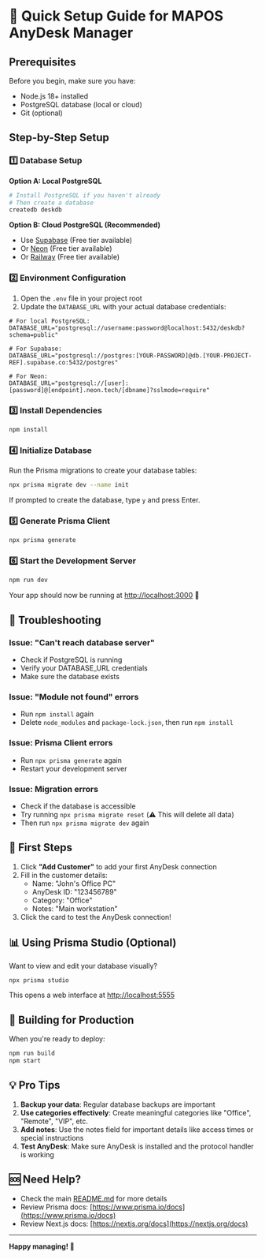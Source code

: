 # 🚀 Quick Setup Guide for MAPOS AnyDesk Manager

## Prerequisites

Before you begin, make sure you have:
- Node.js 18+ installed
- PostgreSQL database (local or cloud)
- Git (optional)

## Step-by-Step Setup

### 1️⃣ Database Setup

**Option A: Local PostgreSQL**
```bash
# Install PostgreSQL if you haven't already
# Then create a database
createdb deskdb
```

**Option B: Cloud PostgreSQL (Recommended)**
- Use [Supabase](https://supabase.com) (Free tier available)
- Or [Neon](https://neon.tech) (Free tier available)
- Or [Railway](https://railway.app) (Free tier available)

### 2️⃣ Environment Configuration

1. Open the `.env` file in your project root
2. Update the `DATABASE_URL` with your actual database credentials:

```env
# For local PostgreSQL:
DATABASE_URL="postgresql://username:password@localhost:5432/deskdb?schema=public"

# For Supabase:
DATABASE_URL="postgresql://postgres:[YOUR-PASSWORD]@db.[YOUR-PROJECT-REF].supabase.co:5432/postgres"

# For Neon:
DATABASE_URL="postgresql://[user]:[password]@[endpoint].neon.tech/[dbname]?sslmode=require"
```

### 3️⃣ Install Dependencies

```bash
npm install
```

### 4️⃣ Initialize Database

Run the Prisma migrations to create your database tables:

```bash
npx prisma migrate dev --name init
```

If prompted to create the database, type `y` and press Enter.

### 5️⃣ Generate Prisma Client

```bash
npx prisma generate
```

### 6️⃣ Start the Development Server

```bash
npm run dev
```

Your app should now be running at [http://localhost:3000](http://localhost:3000) 🎉

## 🔧 Troubleshooting

### Issue: "Can't reach database server"
- Check if PostgreSQL is running
- Verify your DATABASE_URL credentials
- Make sure the database exists

### Issue: "Module not found" errors
- Run `npm install` again
- Delete `node_modules` and `package-lock.json`, then run `npm install`

### Issue: Prisma Client errors
- Run `npx prisma generate` again
- Restart your development server

### Issue: Migration errors
- Check if the database is accessible
- Try running `npx prisma migrate reset` (⚠️ This will delete all data)
- Then run `npx prisma migrate dev` again

## 🎯 First Steps

1. Click **"Add Customer"** to add your first AnyDesk connection
2. Fill in the customer details:
   - Name: "John's Office PC"
   - AnyDesk ID: "123456789"
   - Category: "Office"
   - Notes: "Main workstation"
3. Click the card to test the AnyDesk connection!

## 📊 Using Prisma Studio (Optional)

Want to view and edit your database visually?

```bash
npx prisma studio
```

This opens a web interface at [http://localhost:5555](http://localhost:5555)

## 🚀 Building for Production

When you're ready to deploy:

```bash
npm run build
npm start
```

## 💡 Pro Tips

1. **Backup your data**: Regular database backups are important
2. **Use categories effectively**: Create meaningful categories like "Office", "Remote", "VIP", etc.
3. **Add notes**: Use the notes field for important details like access times or special instructions
4. **Test AnyDesk**: Make sure AnyDesk is installed and the protocol handler is working

## 🆘 Need Help?

- Check the main [README.md](./README.md) for more details
- Review Prisma docs: [https://www.prisma.io/docs](https://www.prisma.io/docs)
- Review Next.js docs: [https://nextjs.org/docs](https://nextjs.org/docs)

---

**Happy managing! 🎉**
